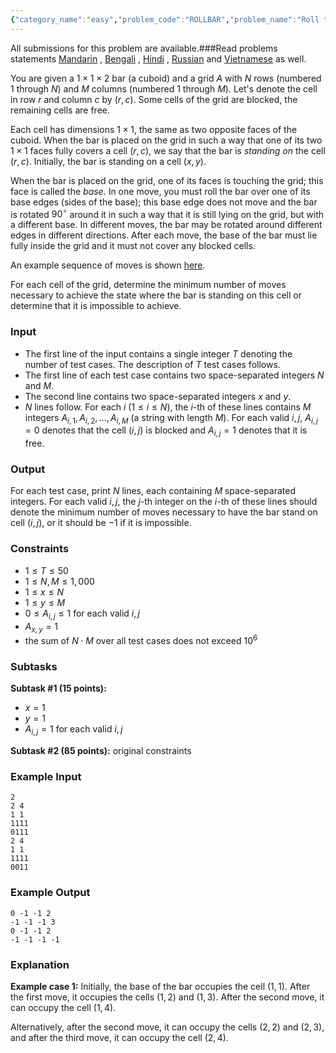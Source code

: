 ```yaml
---
{"category_name":"easy","problem_code":"ROLLBAR","problem_name":"Roll the Bar","languages_supported":{"0":"C","1":"CPP14","2":"JAVA","3":"PYTH","4":"PYTH 3.6","5":"PYPY","6":"CS2","7":"PAS fpc","8":"PAS gpc","9":"RUBY","10":"PHP","11":"GO","12":"NODEJS","13":"HASK","14":"rust","15":"SCALA","16":"swift","17":"D","18":"PERL","19":"FORT","20":"WSPC","21":"ADA","22":"CAML","23":"ICK","24":"BF","25":"ASM","26":"CLPS","27":"PRLG","28":"ICON","29":"SCM qobi","30":"PIKE","31":"ST","32":"NICE","33":"LUA","34":"BASH","35":"NEM","36":"LISP sbcl","37":"LISP clisp","38":"SCM guile","39":"JS","40":"ERL","41":"TCL","42":"kotlin","43":"PERL6","44":"TEXT","45":"SCM chicken","46":"PYP3","47":"CLOJ","48":"COB","49":"FS"},"max_timelimit":2,"source_sizelimit":50000,"problem_author":"deva2802","problem_tester":null,"date_added":"21-02-2019","tags":{"0":"bfs","1":"deva2802","2":"easy","3":"graphtheory","4":"ltime69"},"editorial_url":"https://discuss.codechef.com/problems/ROLLBAR","time":{"view_start_date":1550941202,"submit_start_date":1550941202,"visible_start_date":1550941202,"end_date":1735669800},"is_direct_submittable":false,"layout":"problem"}
---
```

<span class="solution-visible-txt">All submissions for this problem are available.</span>###Read problems statements [Mandarin](http://www.codechef.com/download/translated/LTIME69/mandarin/ROLLBAR.pdf) , [Bengali](http://www.codechef.com/download/translated/LTIME69/bengali/ROLLBAR.pdf) , [Hindi](http://www.codechef.com/download/translated/LTIME69/hindi/ROLLBAR.pdf) , [Russian](http://www.codechef.com/download/translated/LTIME69/russian/ROLLBAR.pdf) and [Vietnamese](http://www.codechef.com/download/translated/LTIME69/vietnamese/ROLLBAR.pdf) as well.

You are given a $1 \times 1 \times 2$ bar (a cuboid) and a grid $A$ with $N$ rows (numbered $1$ through $N$) and $M$ columns (numbered $1$ through $M$). Let's denote the cell in row $r$ and column $c$ by $(r, c)$. Some cells of the grid are blocked, the remaining cells are free.

Each cell has dimensions $1 \times 1$, the same as two opposite faces of the cuboid. When the bar is placed on the grid in such a way that one of its two $1 \times 1$ faces fully covers a cell $(r, c)$, we say that the bar is *standing on* the cell $(r, c)$. Initially, the bar is standing on a cell $(x, y)$.

When the bar is placed on the grid, one of its faces is touching the grid; this face is called the *base*. In one move, you must roll the bar over one of its base edges (sides of the base); this base edge does not move and the bar is rotated $90^\circ$ around it in such a way that it is still lying on the grid, but with a different base. In different moves, the bar may be rotated around different edges in different directions. After each move, the base of the bar must lie fully inside the grid and it must not cover any blocked cells.

An example sequence of moves is shown [here](http://freegifmaker.me/img/res/1/5/5/0/6/9/15506903141352867.gif).

For each cell of the grid, determine the minimum number of moves necessary to achieve the state where the bar is standing on this cell or determine that it is impossible to achieve.

### Input
- The first line of the input contains a single integer $T$ denoting the number of test cases. The description of $T$ test cases follows.
- The first line of each test case contains two space-separated integers $N$ and $M$.
- The second line contains two space-separated integers $x$ and $y$.
- $N$ lines follow. For each $i$ ($1 \le i \le N$), the $i$-th of these lines contains $M$ integers $A_{i, 1}, A_{i, 2}, \ldots, A_{i, M}$ (a string with length $M$). For each valid $i, j$, $A_{i, j} = 0$ denotes that the cell $(i, j)$ is blocked and $A_{i, j} = 1$ denotes that it is free.

### Output
For each test case, print $N$ lines, each containing $M$ space-separated integers. For each valid $i, j$, the $j$-th integer on the $i$-th of these lines should denote the minimum number of moves necessary to have the bar stand on cell $(i, j)$, or it should be $-1$ if it is impossible.

### Constraints 
- $1 \le T \le 50$
- $1 \le N, M \le 1,000$
- $1 \le x \le N$
- $1 \le y \le M$
- $0 \le A_{i, j} \le 1$ for each valid $i, j$
- $A_{x, y} = 1$
- the sum of $N \cdot M$ over all test cases does not exceed $10^6$

### Subtasks
**Subtask #1 (15 points):**
- $x = 1$
- $y = 1$
- $A_{i, j} = 1$ for each valid $i, j$

**Subtask #2 (85 points):** original constraints

### Example Input
```
2
2 4
1 1
1111
0111
2 4
1 1
1111
0011
```

### Example Output
```
0 -1 -1 2
-1 -1 -1 3
0 -1 -1 2
-1 -1 -1 -1
```

### Explanation
**Example case 1:** Initially, the base of the bar occupies the cell $(1, 1)$. After the first move, it occupies the cells $(1, 2)$ and $(1, 3)$. After the second move, it can occupy the cell $(1, 4)$.

Alternatively, after the second move, it can occupy the cells $(2, 2)$ and $(2, 3)$, and after the third move, it can occupy the cell $(2, 4)$.
